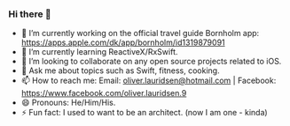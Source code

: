 ### Hi there 👋

<!--
**oliverlauridsen/oliverlauridsen** is a ✨ _special_ ✨ repository because its `README.md` (this file) appears on your GitHub profile.

Here are some ideas to get you started:
-->
- 🔭 I’m currently working on the official travel guide Bornholm app: https://apps.apple.com/dk/app/bornholm/id1319879091
- 🌱 I’m currently learning ReactiveX/RxSwift.
- 👯 I’m looking to collaborate on any open source projects related to iOS.
- 💬 Ask me about topics such as Swift, fitness, cooking.
- 📫 How to reach me: Email: oliver.lauridsen@hotmail.com | Facebook: https://www.facebook.com/oliver.lauridsen.9
- 😄 Pronouns: He/Him/His.
- ⚡ Fun fact: I used to want to be an architect. (now I am one - kinda)
